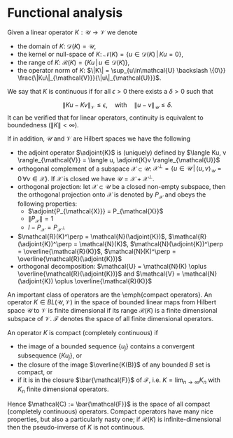 # Functional analysis

Given a linear operator $K:\mathcal{U}\rightarrow\mathcal{V}$ we denote

* the domain of $K$: $\mathcal{D}(K) = \mathcal{U}$,
* the kernel or null-space of $K$: $\mathcal{N}(K) = \{u \in \mathcal{D}(K) \, | \, Ku = 0\}$,
* the range of $K$: $\mathcal{R}(K) = \{Ku\, | \, u \in \mathcal{D}(K)\}$,
* the operator norm of $K$: $\|K\| = \sup_{u\in\mathcal{U} \backslash \{0\}} \frac{\|Ku\|_{\mathcal{V}}}{\|u\|_{\mathcal{U}}}$.

We say that $K$ is continuous if for all $\epsilon > 0$ there exists a $\delta > 0$ such that

$$
\|Ku - Kv\|_{\mathcal{V}} \leq \epsilon, \quad \text{with} \quad \|u - v\|_{\mathcal{U}} \leq \delta.
$$
It can be verified that for linear operators, continuity is equivalent to boundedness ($\|K\| < \infty$).

If in addition, $\mathcal{U}$ and $\mathcal{V}$ are Hilbert spaces we have the following

* the adjoint operator $\adjoint{K}$ is (uniquely) defined by $\langle Ku, v \rangle_{\mathcal{V}} = \langle u, \adjoint{K}v \rangle_{\mathcal{U}}$
* orthogonal complement of a subspace $\mathcal{X} \subset \mathcal{U}$:
$\mathcal{X}^\perp = \{u\in\mathcal{U}\,|\, \langle u, v \rangle_{\mathcal{U}} = 0 \, \forall v \in \mathcal{X}\}$. If $\mathcal{X}$ is closed we have $\mathcal{U} = \mathcal{X} + \mathcal{X}^\perp$.
* orthogonal projection: let $\mathcal{X} \subset \mathcal{U}$ be a closed non-empty subspace, then the orthogonal projection onto $\mathcal{X}$ is denoted by $P_{\mathcal{X}}$ and obeys the following properties:
  * $\adjoint{P_{\mathcal{X}}} = P_{\mathcal{X}}$
  * $\|P_{\mathcal{X}}\| = 1$
  * $I - P_{\mathcal{X}} = P_{\mathcal{X}^{\perp}}$
* $\mathcal{R}(K)^\perp = \mathcal{N}(\adjoint{K})$, $\mathcal{R}(\adjoint{K})^\perp = \mathcal{N}(K)$, $\mathcal{N}(\adjoint{K})^\perp = \overline{\mathcal{R}(K)}$, $\mathcal{N}(K)^\perp = \overline{\mathcal{R}(\adjoint{K})}$
* orthogonal decomposition: $\mathcal{U} = \mathcal{N}(K) \oplus \overline{\mathcal{R}(\adjoint{K})}$ and $\mathcal{V} = \mathcal{N}(\adjoint{K}) \oplus \overline{\mathcal{R}(K)}$


An important class of operators are the \emph{compact operators}. An operator $K \in BL(\mathcal{U},\mathcal{V})$ in the space of bounded linear maps from Hilbert space $\mathcal{U}$ to $\mathcal{V}$ is finite dimensional if its range $\mathcal{R}(K)$ is a finite dimensional subspace of $\mathcal{V}$. $\mathcal{F}$ denotes the space of all finite dimensional operators.

An operator $K$  is compact (completely continuous) if

* the image of a bounded sequence $\{u_j\}$ contains a convergent subsequence $\{Ku_j\}$, or
* the closure of the image $\overline{K(B)}$ of any bounded $B$ set is compact, or
* if it is in the closure $\bar{\mathcal{F}}$ of $\mathcal{F}$, i.e.
$K = \lim_{n \rightarrow \infty} K_n$ with $K_n$ finite dimensional operators.

Hence $\mathcal{C} := \bar{\mathcal{F}}$ is the space of all compact (completely continuous) operators. Compact operators have many nice properties, but also a particularly nasty one; if $\mathcal{R}(K)$ is infinite-dimensional then the pseudo-inverse of $K$ is not continuous.
